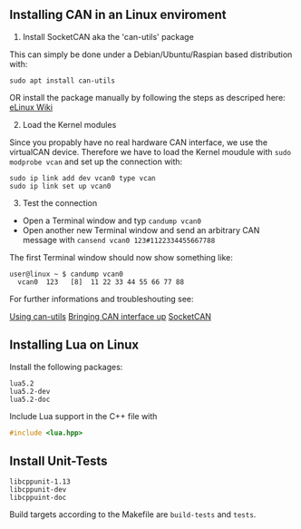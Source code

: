 ## Installing CAN in an Linux enviroment

1. Install SocketCAN aka the 'can-utils' package  

This can simply be done under a Debian/Ubuntu/Raspian based distribution with:  

    sudo apt install can-utils

OR install the package manually by following the steps as descriped here:
[eLinux Wiki](http://elinux.org/Can-utils)


2. Load the Kernel modules

Since you propably have no real hardware CAN interface, we use the virtualCAN device. Therefore we
have to load the Kernel moudule with `sudo modprobe vcan` and set up the connection with:  

    sudo ip link add dev vcan0 type vcan
    sudo ip link set up vcan0


3. Test the connection

* Open a Terminal window and typ `candump vcan0`
* Open another new Terminal window and send an arbitrary CAN message with 
  `cansend vcan0 123#1122334455667788`

The first Terminal window should now show something like:

    user@linux ~ $ candump vcan0
      vcan0  123   [8]  11 22 33 44 55 66 77 88

For further informations and troubleshouting see:

[Using can-utils](https://discuss.cantact.io/t/using-can-utils/24)
[Bringing CAN interface up](http://elinux.org/Bringing_CAN_interface_up)
[SocketCAN](https://en.wikipedia.org/wiki/SocketCAN)

## Installing Lua on Linux

Install the following packages:  

    lua5.2
    lua5.2-dev
    lua5.2-doc

Include Lua support in the C++ file with 

```cpp
#include <lua.hpp>
```

## Install Unit-Tests

    libcppunit-1.13
    libcppunit-dev
    libcppuint-doc

Build targets according to the Makefile are `build-tests` and `tests`.




